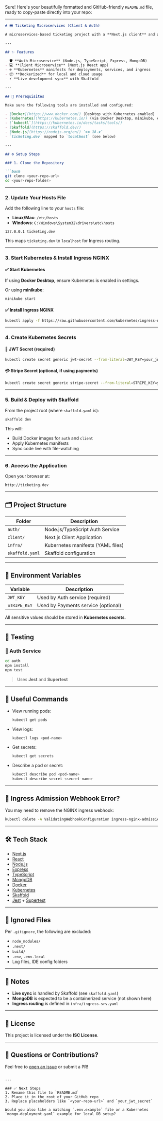 Sure! Here's your beautifully formatted and GitHub-friendly `README.md` file, ready to copy-paste directly into your repo:

---

````markdown
# 🎟️ Ticketing Microservices (Client & Auth)

A microservices-based ticketing project with a **Next.js client** and a **Node.js/TypeScript authentication service**, orchestrated with **Kubernetes** and managed locally using **Skaffold**.

---

## ✨ Features

- 🛡️ **Auth Microservice** (Node.js, TypeScript, Express, MongoDB)
- 💻 **Client Microservice** (Next.js React app)
- ☸️ **Kubernetes** manifests for deployments, services, and ingress
- 📦 **Dockerized** for local and cloud usage
- ⚡ **Live development sync** with Skaffold

---

## 🧰 Prerequisites

Make sure the following tools are installed and configured:

- [Docker](https://www.docker.com/) (Desktop with Kubernetes enabled)
- [Kubernetes](https://kubernetes.io/) (via Docker Desktop, minikube, or kind)
- [`kubectl`](https://kubernetes.io/docs/tasks/tools/)
- [Skaffold](https://skaffold.dev/)
- [Node.js](https://nodejs.org/en/) `>= 18.x`
- `ticketing.dev` mapped to `localhost` (see below)

---

## ⚙️ Setup Steps

### 1. Clone the Repository

```bash
git clone <your-repo-url>
cd <your-repo-folder>
````

---

### 2. Update Your Hosts File

Add the following line to your `hosts` file:

* **Linux/Mac**: `/etc/hosts`
* **Windows**: `C:\Windows\System32\drivers\etc\hosts`

```
127.0.0.1 ticketing.dev
```

This maps `ticketing.dev` to `localhost` for Ingress routing.

---

### 3. Start Kubernetes & Install Ingress NGINX

#### ✅ Start Kubernetes

If using **Docker Desktop**, ensure Kubernetes is enabled in settings.

Or using **minikube**:

```bash
minikube start
```

#### ✅ Install Ingress NGINX

```bash
kubectl apply -f https://raw.githubusercontent.com/kubernetes/ingress-nginx/master/deploy/static/provider/cloud/deploy.yaml
```

---

### 4. Create Kubernetes Secrets

#### 🔐 JWT Secret (required)

```bash
kubectl create secret generic jwt-secret --from-literal=JWT_KEY=your_jwt_secret
```

#### 💳 Stripe Secret (optional, if using payments)

```bash
kubectl create secret generic stripe-secret --from-literal=STRIPE_KEY=your_stripe_secret
```

---

### 5. Build & Deploy with Skaffold

From the project root (where `skaffold.yaml` is):

```bash
skaffold dev
```

This will:

* Build Docker images for `auth` and `client`
* Apply Kubernetes manifests
* Sync code live with file-watching

---

### 6. Access the Application

Open your browser at:

```
http://ticketing.dev
```

---

## 🗂️ Project Structure

| Folder          | Description                       |
| --------------- | --------------------------------- |
| `auth/`         | Node.js/TypeScript Auth Service   |
| `client/`       | Next.js Client Application        |
| `infra/`        | Kubernetes manifests (YAML files) |
| `skaffold.yaml` | Skaffold configuration            |

---

## 🌱 Environment Variables

| Variable     | Description                         |
| ------------ | ----------------------------------- |
| `JWT_KEY`    | Used by Auth service (required)     |
| `STRIPE_KEY` | Used by Payments service (optional) |

All sensitive values should be stored in **Kubernetes secrets**.

---

## 🧪 Testing

### 🔹 Auth Service

```bash
cd auth
npm install
npm test
```

> Uses **Jest** and **Supertest**

---

## 🧾 Useful Commands

* View running pods:

  ```bash
  kubectl get pods
  ```

* View logs:

  ```bash
  kubectl logs <pod-name>
  ```

* Get secrets:

  ```bash
  kubectl get secrets
  ```

* Describe a pod or secret:

  ```bash
  kubectl describe pod <pod-name>
  kubectl describe secret <secret-name>
  ```

---

## 🚧 Ingress Admission Webhook Error?

You may need to remove the NGINX ingress webhook:

```bash
kubectl delete -A ValidatingWebhookConfiguration ingress-nginx-admission
```

---

## 🛠️ Tech Stack

* [Next.js](https://nextjs.org/)
* [React](https://reactjs.org/)
* [Node.js](https://nodejs.org/)
* [Express](https://expressjs.com/)
* [TypeScript](https://www.typescriptlang.org/)
* [MongoDB](https://www.mongodb.com/)
* [Docker](https://www.docker.com/)
* [Kubernetes](https://kubernetes.io/)
* [Skaffold](https://skaffold.dev/)
* [Jest](https://jestjs.io/) + [Supertest](https://github.com/visionmedia/supertest)

---

## 📂 Ignored Files

Per `.gitignore`, the following are excluded:

* `node_modules/`
* `.next/`
* `build/`
* `.env`, `.env.local`
* Log files, IDE config folders

---

## 📝 Notes

* **Live sync** is handled by Skaffold (see `skaffold.yaml`)
* **MongoDB** is expected to be a containerized service (not shown here)
* **Ingress routing** is defined in `infra/ingress-srv.yaml`

---

## 📜 License

This project is licensed under the **ISC License**.

---

## 💬 Questions or Contributions?

Feel free to [open an issue](https://github.com/your-username/your-repo/issues) or submit a PR!

```

---

### ✅ Next Steps
1. Rename this file to `README.md`
2. Place it in the root of your GitHub repo
3. Replace placeholders like `<your-repo-url>` and `your_jwt_secret`

Would you also like a matching `.env.example` file or a Kubernetes `mongo-deployment.yaml` example for local DB setup?
```
